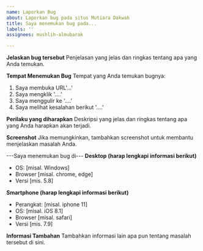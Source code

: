 ```yaml
---
name: Laporkan Bug
about: Laporkan bug pada situs Mutiara Dakwah
title: Saya menemukan bug pada...
labels: ''
assignees: mushlih-almubarak

---
```


**Jelaskan bug tersebut**
Penjelasan yang jelas dan ringkas tentang apa yang Anda temukan.

**Tempat Menemukan Bug**
Tempat yang Anda temukan bugnya:
1. Saya membuka URL'...'
2. Saya mengklik '....'
3. Saya menggulir ke '....'
4. Saya melihat kesalahan berikut '....'

**Perilaku yang diharapkan**
Deskripsi yang jelas dan ringkas tentang apa yang Anda harapkan akan terjadi.

**Screenshot**
Jika memungkinkan, tambahkan screenshot untuk membantu menjelaskan masalah Anda.

---Saya menemukan bug di---
**Desktop (harap lengkapi informasi berikut)**
  - OS: [misal. Windows]
  - Browser [misal. chrome, edge]
  - Versi [mis. 5.8]

**Smartphone (harap lengkapi informasi berikut)**
  - Perangkat: [misal. iphone 11]
  - OS: [misal. iOS 8.1]
  - Browser [misal. safari]
  - Versi [mis. 7.9]

**Informasi Tambahan**
Tambahkan informasi lain apa pun tentang masalah tersebut di sini.
